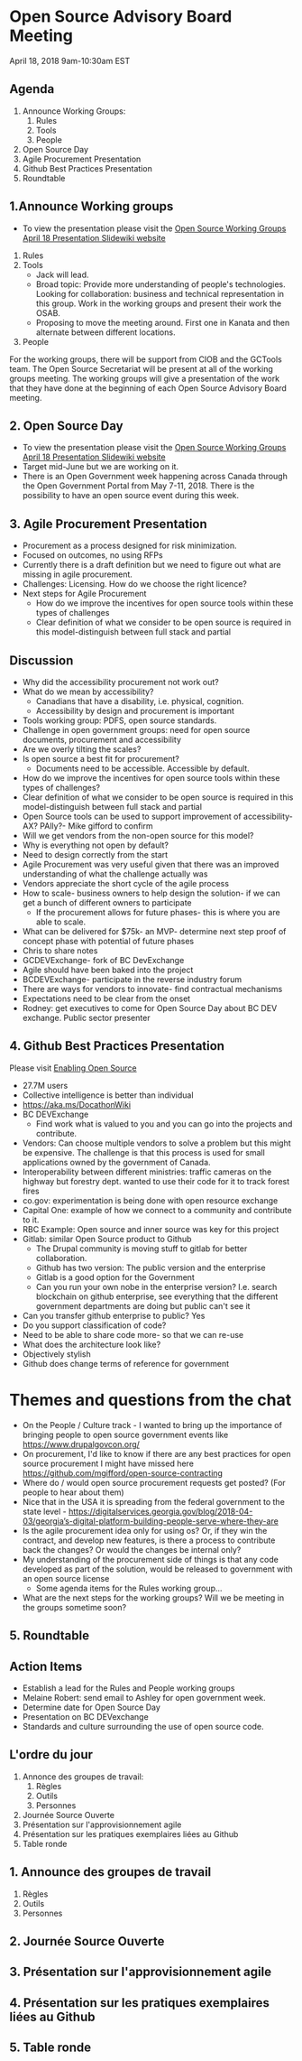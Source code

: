# Open Source Advisory Board Meeting

April 18, 2018
9am-10:30am EST

## Agenda

1. Announce Working Groups:
    1. Rules
    2. Tools
    3. People
2. Open Source Day
3. Agile Procurement Presentation
4. Github Best Practices Presentation
5. Roundtable

## 1.Announce Working groups

* To view the presentation please visit the [Open Source Working Groups April 18 Presentation Slidewiki website](http://slidewiki.aksw.org/deck/30-1)

1. Rules
2. Tools
    * Jack will lead.
    * Broad topic: Provide more understanding of people's technologies. Looking for collaboration: business and technical representation in this group. Work in the working groups and present their work the OSAB.
    * Proposing to move the meeting around. First one in Kanata and then alternate between different locations.
3. People

For the working groups, there will be support from CIOB and the GCTools team. The Open Source Secretariat will be present at all of the working groups meeting. The working groups will give a presentation of the work that they have done at the beginning of each Open Source Advisory Board meeting.

## 2. Open Source Day

* To view the presentation please visit the [Open Source Working Groups April 18 Presentation Slidewiki website](http://slidewiki.aksw.org/deck/30-1/slide/283-2/283-2:7/view)
* Target mid-June but we are working on it.
* There is an Open Government week happening across Canada through the Open Government Portal from May 7-11, 2018. There is the possibility to have an open source event during this week.

## 3. Agile Procurement Presentation

* Procurement as a process designed for risk minimization.
* Focused on outcomes, no using RFPs
* Currently there is a draft definition but we need to figure out what are missing in agile procurement.
* Challenges: Licensing. How do we choose the right licence?
* Next steps for Agile Procurement
  * How do we improve the incentives for open source tools within these types of challenges
  * Clear definition of what we consider to be open source is required in this model-distinguish between full stack and partial

## Discussion

* Why did the accessibility procurement not work out?
* What do we mean by accessibility?
  * Canadians that have a disability, i.e. physical, cognition.
  * Accessibility by design and procurement is important
* Tools working group: PDFS, open source standards.
* Challenge in open government groups: need for open source documents, procurement and accessibility
* Are we overly tilting the scales?
* Is open source a best fit for procurement?
  * Documents need to be accessible. Accessible by default.
* How do we improve the incentives for open source tools within these types of challenges?
* Clear definition of what we consider to be open source is required in this model-distinguish between full stack and partial
* Open Source tools can be used to support improvement of accessibility-AX? PAlly?- Mike gifford to confirm
* Will we get vendors from the non-open source for this model?
* Why is everything not open by default?
* Need to design correctly from the start
* Agile Procurement was very useful given that there was an improved understanding of what the challenge actually was
* Vendors appreciate the short cycle of the agile process
* How to scale- business owners to help design the solution- if we can get a bunch of different owners to participate
  * If the procurement allows for future phases- this is where you are able to scale.
* What can be delivered for $75k- an MVP- determine next step proof of concept phase with potential of future phases
* Chris to share notes
* GCDEVExchange- fork of BC DevExchange
* Agile should have been baked into the project
* BCDEVExchange- participate in the reverse industry forum
* There are ways for vendors to innovate- find contractual mechanisms
* Expectations need to be clear from the onset
* Rodney: get executives to come for Open Source Day about BC DEV exchange. Public sector presenter

## 4. Github Best Practices Presentation

Please visit [Enabling Open Source](https://github.com/canada-ca/OS-Advisory_Conseil-SO/issues/14)

* 27.7M users
* Collective intelligence is better than individual
* https://aka.ms/DocathonWiki
* BC DEVExchange
  * Find work what is valued to you and you can go into the projects and contribute.
* Vendors: Can choose multiple vendors to solve a problem but this might be expensive. The challenge is that this process is used for small applications owned by the government of Canada.
* Interoperability between different ministries: traffic cameras on the highway but forestry dept. wanted to use their code for it to track forest fires
* co.gov: experimentation is being done with open resource exchange
* Capital One: example of how we connect to a community and contribute to it.
* RBC Example: Open source and inner source was key for this project
* Gitlab: similar Open Source product to Github
  * The Drupal community is moving stuff to gitlab for better collaboration.
  * Github has two version: The public version and the enterprise
  * Gitlab is a good option for the Government
  * Can you run your own nobe in the enterprise version? I.e. search blockchain on github enterprise, see everything that the different government departments are doing but public can't see it
* Can you transfer github enterprise to public? Yes
* Do you support classification of code? 
* Need to be able to share code more- so that we can re-use
* What does the architecture look like?
* Objectively stylish
* Github does change terms of reference for government

# Themes and questions from the chat
* On the People / Culture track - I wanted to bring up the importance of bringing people to open source government events like https://www.drupalgovcon.org/
* On procurement, I'd like to know if there are any best practices for open source procurement I might have missed here https://github.com/mgifford/open-source-contracting
* Where do / would open source procurement requests get posted? (For people to hear about them)
* Nice that in the USA it is spreading from the federal government to the state level - https://digitalservices.georgia.gov/blog/2018-04-03/georgia’s-digital-platform-building-people-serve-where-they-are
* Is the agile procurement idea only for using os? Or, if they win the contract, and develop new features, is there a process to contribute back the changes? Or would the changes be internal only?
* My understanding of the procurement side of things is that any code developed as part of the solution, would be released to government with an open source license
   * Some agenda items for the Rules working group...
* What are the next steps for the working groups? Will we be meeting in the groups sometime soon?

## 5. Roundtable

## Action Items

* Establish a lead for the Rules and People working groups
* Melaine Robert: send email to Ashley for open government week.
* Determine date for Open Source Day
* Presentation on BC DEVexchange
* Standards and culture surrounding the use of open source code.

## L'ordre du jour

1. Annonce des groupes de travail:
   1. Règles
   2. Outils
   3. Personnes
2. Journée Source Ouverte
3. Présentation sur l'approvisionnement agile
4. Présentation sur les pratiques exemplaires liées au Github
5. Table ronde

## 1. Announce des groupes de travail

1. Règles
1. Outils
1. Personnes

## 2. Journée Source Ouverte

## 3. Présentation sur l'approvisionnement agile

## 4. Présentation sur les pratiques exemplaires liées au Github

## 5. Table ronde
